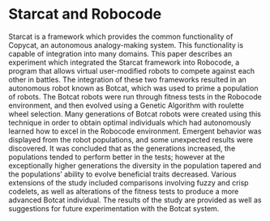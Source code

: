 Starcat and Robocode
===========

Starcat is a framework which provides the common functionality of Copycat, an autonomous analogy-making system. This functionality is capable of integration into many domains. This paper describes an experiment which integrated the Starcat framework into Robocode, a program that allows virtual user-modified robots to compete against each other in battles. The integration of these two frameworks resulted in an autonomous robot known as Botcat, which was used to prime a population of robots. The Botcat robots were run through fitness tests in the Robocode environment, and then evolved using a Genetic Algorithm with roulette wheel selection. Many generations of Botcat robots were created using this technique in order to obtain optimal individuals which had autonomously learned how to excel in the Robocode environment. Emergent behavior was displayed from the robot populations, and some unexpected results were discovered. It was concluded that as the generations increased, the populations tended to perform better in the tests; however at the exceptionally higher generations the diversity in the population tapered and the populations’ ability to evolve beneficial traits decreased. Various extensions of the study included comparisons involving fuzzy and crisp codelets, as well as alterations of the fitness tests to produce a more advanced Botcat individual. The results of the study are provided as well as suggestions for future experimentation with the Botcat system.

